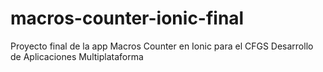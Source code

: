 # macros-counter-ionic-final
Proyecto final de la app Macros Counter en Ionic para el CFGS Desarrollo de Aplicaciones Multiplataforma
